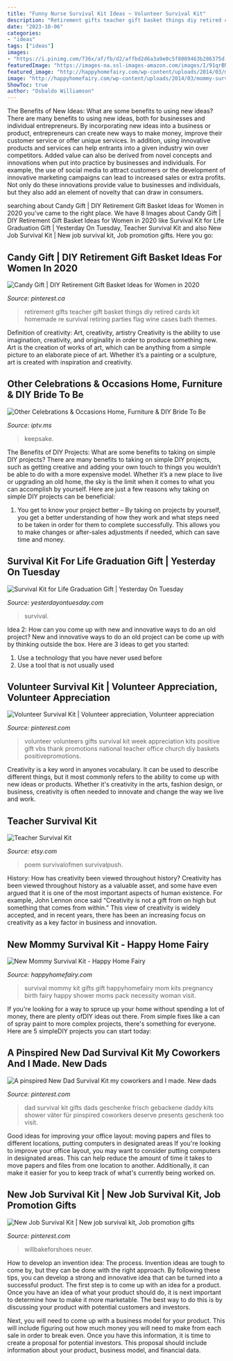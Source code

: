 ```yaml
---
title: "Funny Nurse Survival Kit Ideas ~ Volunteer Survival Kit"
description: "Retirement gifts teacher gift basket things diy retired cards kit homemade re survival retiring parties flag wine cases bath themes"
date: "2023-10-06"
categories:
- "ideas"
tags: ["ideas"]
images:
- "https://i.pinimg.com/736x/af/fb/d2/affbd2d6a3a9e0c5f8089463b286375d--volunteer-week-volunteer-gifts.jpg"
featuredImage: "https://images-na.ssl-images-amazon.com/images/I/91qrBNz8BqL._SL1500_.jpg"
featured_image: "http://happyhomefairy.com/wp-content/uploads/2014/03/mommy-survival-kit6.jpg"
image: "http://happyhomefairy.com/wp-content/uploads/2014/03/mommy-survival-kit6.jpg"
ShowToc: true
author: "Osbaldo Williamson"
---
```



The Benefits of New Ideas: What are some benefits to using new ideas?
There are many benefits to using new ideas, both for businesses and individual entrepreneurs. By incorporating new ideas into a business or product, entrepreneurs can create new ways to make money, improve their customer service or offer unique services. In addition, using innovative products and services can help entrants into a given industry win over competitors.
Added value can also be derived from novel concepts and innovations when put into practice by businesses and individuals. For example, the use of social media to attract customers or the development of innovative marketing campaigns can lead to increased sales or extra profits. Not only do these innovations provide value to businesses and individuals, but they also add an element of novelty that can draw in consumers.

	

		
searching about Candy Gift | DIY Retirement Gift Basket Ideas for Women in 2020 you've came to the right place. We have 8 Images about Candy Gift | DIY Retirement Gift Basket Ideas for Women in 2020 like Survival Kit for Life Graduation Gift | Yesterday On Tuesday, Teacher Survival Kit and also New Job Survival Kit | New job survival kit, Job promotion gifts. Here you go:
		
    
## Candy Gift | DIY Retirement Gift Basket Ideas For Women In 2020

<img loading=lazy src="https://i.pinimg.com/736x/b0/6d/f7/b06df765a8a275180f6f9879e473312f--retirement-gifts-for-a-teacher-ideas-for-retirement-gifts.jpg" onerror="this.onerror=null;this.src='https://tse4.mm.bing.net/th?id=OIP.Ce4WDfLbkkDeSU0xO2GrsgAAAA&amp;pid=15.1';" alt="Candy Gift | DIY Retirement Gift Basket Ideas for Women in 2020">

_Source: pinterest.ca_

>retirement gifts teacher gift basket things diy retired cards kit homemade re survival retiring parties flag wine cases bath themes. 

	

Definition of creativity: Art, creativity, artistry
Creativity is the ability to use imagination, creativity, and originality in order to produce something new. Art is the creation of works of art, which can be anything from a simple picture to an elaborate piece of art. Whether it’s a painting or a sculpture, art is created with inspiration and creativity.

    
## Other Celebrations &amp; Occasions Home, Furniture &amp; DIY Bride To Be

<img loading=lazy src="https://images-na.ssl-images-amazon.com/images/I/91qrBNz8BqL._SL1500_.jpg" onerror="this.onerror=null;this.src='https://tse3.mm.bing.net/th?id=OIP.t8gTVpqkgW5I09-K2t0biwHaNK&amp;pid=15.1';" alt="Other Celebrations &amp; Occasions Home, Furniture &amp; DIY Bride To Be">

_Source: iptv.ms_

>keepsake. 

	

The Benefits of DIY Projects: What are some benefits to taking on simple DIY projects?
There are many benefits to taking on simple DIY projects, such as getting creative and adding your own touch to things you wouldn’t be able to do with a more expensive model. Whether it’s a new place to live or upgrading an old home, the sky is the limit when it comes to what you can accomplish by yourself. Here are just a few reasons why taking on simple DIY projects can be beneficial: 
1. You get to know your project better – By taking on projects by yourself, you get a better understanding of how they work and what steps need to be taken in order for them to complete successfully. This allows you to make changes or after-sales adjustments if needed, which can save time and money. 


    
## Survival Kit For Life Graduation Gift | Yesterday On Tuesday

<img loading=lazy src="http://yesterdayontuesday.com/wp-content/uploads/2017/06/Survival-Kit-for-Life.jpg" onerror="this.onerror=null;this.src='https://tse2.mm.bing.net/th?id=OIP.5kIK7IJc6IFig_L9WgWK7AHaKX&amp;pid=15.1';" alt="Survival Kit for Life Graduation Gift | Yesterday On Tuesday">

_Source: yesterdayontuesday.com_

>survival. 

	

Idea 2: How can you come up with new and innovative ways to do an old project?
New and innovative ways to do an old project can be come up with by thinking outside the box. Here are 3 ideas to get you started: 
1. Use a technology that you have never used before 
2. Use a tool that is not usually used 

    
## Volunteer Survival Kit | Volunteer Appreciation, Volunteer Appreciation

<img loading=lazy src="https://i.pinimg.com/736x/af/fb/d2/affbd2d6a3a9e0c5f8089463b286375d--volunteer-week-volunteer-gifts.jpg" onerror="this.onerror=null;this.src='https://tse1.mm.bing.net/th?id=OIP.YmwPsySwi3T-5frmwQNa7AHaHa&amp;pid=15.1';" alt="Volunteer Survival Kit | Volunteer appreciation, Volunteer appreciation">

_Source: pinterest.com_

>volunteer volunteers gifts survival kit week appreciation kits positive gift vbs thank promotions national teacher office church diy baskets positivepromotions. 

	

Creativity is a key word in anyones vocabulary. It can be used to describe different things, but it most commonly refers to the ability to come up with new ideas or products. Whether it's creativity in the arts, fashion design, or business, creativity is often needed to innovate and change the way we live and work.

    
## Teacher Survival Kit

<img loading=lazy src="https://img1.etsystatic.com/021/0/7067000/il_570xN.489428937_4yl1.jpg" onerror="this.onerror=null;this.src='https://tse3.mm.bing.net/th?id=OIP.mb4CuJFg4NP6Efs74VcfSwHaKk&amp;pid=15.1';" alt="Teacher Survival Kit">

_Source: etsy.com_

>poem survivalofmen survivalpush. 

	

History: How has creativity been viewed throughout history?
Creativity has been viewed throughout history as a valuable asset, and some have even argued that it is one of the most important aspects of human existence. For example, John Lennon once said “Creativity is not a gift from on high but something that comes from within.” This view of creativity is widely accepted, and in recent years, there has been an increasing focus on creativity as a key factor in business and innovation.

    
## New Mommy Survival Kit - Happy Home Fairy

<img loading=lazy src="http://happyhomefairy.com/wp-content/uploads/2014/03/mommy-survival-kit6.jpg" onerror="this.onerror=null;this.src='https://tse2.mm.bing.net/th?id=OIP.mGLHBC13IwgE3-SvMD323gHaE8&amp;pid=15.1';" alt="New Mommy Survival Kit - Happy Home Fairy">

_Source: happyhomefairy.com_

>survival mommy kit gifts gift happyhomefairy mom kits pregnancy birth fairy happy shower moms pack necessity woman visit. 

	

If you're looking for a way to spruce up your home without spending a lot of money, there are plenty ofDIY ideas out there. From simple fixes like a can of spray paint to more complex projects, there's something for everyone. Here are 5 simpleDIY projects you can start today:

    
## A Pinspired New Dad Survival Kit My Coworkers And I Made. New Dads

<img loading=lazy src="https://i.pinimg.com/736x/6f/b2/19/6fb2190c98534a1b0016ef454beb3075.jpg" onerror="this.onerror=null;this.src='https://tse3.mm.bing.net/th?id=OIP.VWxlOZp3IuxS8CGsAES39QHaJ3&amp;pid=15.1';" alt="A pinspired New Dad Survival Kit my coworkers and I made. New dads">

_Source: pinterest.com_

>dad survival kit gifts dads geschenke frisch gebackene daddy kits shower väter für pinspired coworkers deserve presents geschenk too visit. 

	

Good ideas for improving your office layout: moving papers and files to different locations, putting computers in designated areas
If you're looking to improve your office layout, you may want to consider putting computers in designated areas. This can help reduce the amount of time it takes to move papers and files from one location to another. Additionally, it can make it easier for you to keep track of what's currently being worked on.

    
## New Job Survival Kit | New Job Survival Kit, Job Promotion Gifts

<img loading=lazy src="https://i.pinimg.com/736x/1f/0f/f8/1f0ff80900b5bfb577c9d790aaa17994.jpg" onerror="this.onerror=null;this.src='https://tse1.mm.bing.net/th?id=OIP.LOCxTWoWgL5-j3gCNpqyOgHaLH&amp;pid=15.1';" alt="New Job Survival Kit | New job survival kit, Job promotion gifts">

_Source: pinterest.com_

>willbakeforshoes neuer. 

	

How to develop an invention idea: The process.
Invention ideas are tough to come by, but they can be done with the right approach. By following these tips, you can develop a strong and innovative idea that can be turned into a successful product.
The first step is to come up with an idea for a product. Once you have an idea of what your product should do, it is next important to determine how to make it more marketable. The best way to do this is by discussing your product with potential customers and investors.

Next, you will need to come up with a business model for your product. This will include figuring out how much money you will need to make from each sale in order to break even. Once you have this information, it is time to create a proposal for potential investors. This proposal should include information about your product, business model, and financial data.


